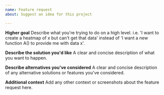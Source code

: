```yaml
---
name: Feature request
about: Suggest an idea for this project

---
```


**Higher goal**
Describe what you're trying to do on a high level. i.e. 'I want to create a heatmap of x but can't get that data' instead of 'I want a new function A() to provide me with data x'.

**Describe the solution you'd like**
A clear and concise description of what you want to happen.

**Describe alternatives you've considered**
A clear and concise description of any alternative solutions or features you've considered.

**Additional context**
Add any other context or screenshots about the feature request here.
